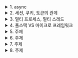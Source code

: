 <details>
<summary>1. async</summary>

개념 : 라우터(컨트롤러) 함수를 정의 할 때 앞에 쓰며 비동기 함수를 정의하는것.
   - 동기(synchronous) : 하나의 작업을 끝날 때까지 다음 작업은 기다림
   - 비동기(anynchronous) : 작업이 끝날 때까지 기다리지 않고, 다른 작업을 동시에 진행할 수 있음
 > 파이썬에서 async def로 정의된 합수는 일반 함수가 아니고
코루틴이라는 특별한 객체가 됨.
이 함수는 직접 실행하면 안되고 반드시 await로 불러야함
</details>

<details>
<summary>2. 세션, 쿠키, 토큰의 관계</summary>

개념 : 웹에서 나를 인증하고 유지하는 방법
   - 쿠키(Cookie) : 서버가 사용자의 로그인 상태를 쿠키에 담아 브라우저에 저장. 요청이 있을 때마다 쿠키를 자동으로 서버로 전송.  
   (단순 저장소, 자동전송)

   - 세션(Session) : 방문자 명단으로, 서버가 메모리에 사용자 데이터를 저장. 브라우저는 쿠키에 세션ID를 넣어 다니고, 실제 데이터는 서버에서 관리.  
   (보안 좋음, 서버 메모리 필요)

   - 토큰(Token or JWT) : 출입증. 서버가 암호화된 인증 정보를 주고 그걸로 사용자 정보를 확인함. 서버에서는 토큰의 진위 여부만 확인함. 서버가 따로 세션을 저장할 필요가 없음.  
   (서버가 별도 저장 안 함, 분산 서버에 유리)

 > 세션은 쉽게 말해 사용자 정보가 저장된 서버의 저장공간 이라고 보면 된다. 그리고 이 정보는 서버에 보내진 헤더에 저장된 쿠키의 세션ID를 확인하고 해당 사용자의 정보를 반환한다. 토큰도 헤더에 저장되거나 쿠키에 저장되는데, 세션에서의 사용자 정보를 사용하지 않고 웹상에서 자신을 식별 가능하도록 발급되는 임시 ID같은 것이다.
</details>

<details>
<summary>3. 멀티 프로세스, 멀티 스레드</summary>

개념 : 여러명의 요청을 동시에 처리하는 방식.
   - 프로세스 : 한 프로그램이 돌아가면 차지하는 메모리 단위
   - 스레드 : 한 프로세스에서의 작업 단위
 > 부가정보
</details>

<details>
<summary>4. 풀스택 VS 마이크로 프레임워크</summary>

주제 : 내용
   - 풀스택 프레임워크 : 백엔드(API, DB)뿐만 아니라 프론트엔드(템플릿 렌더링, UI) 기능도 제공하는 프레임워크.
   (Django, JavaSpring)
   - 마이크로 프레임워크 : 핵심 기능(라우팅, 요청 처리)만 제공하고, 나머지는 개발자가 필요한 라이브러리 직접 붙여서 확장하는 방식.  
   (Flask, FastAPI, Express)
 >풀스택 프레임워크는 ORM, 인증, 관리자 페이지, 템플릿 엔진 등 웹 개발에 필요한 대부분의 기능을 기본 제공한다.  
마이크로 프레임워크는 라우팅과 요청 처리 같은 최소한의 기능만 포함하고, 나머지는 개발자가 필요에 따라 직접 추가해야 한다.  
풀스택은 “건전지 포함(batteries included)”이라 빠르게 전체 서비스를 만들 수 있지만, 구조가 무겁고 자유도가 낮다.  
마이크로는 가볍고 유연해서 작은 프로젝트나 맞춤형 아키텍처에 적합하지만, 기능을 직접 조립해야 하는 부담이 있다.
</details>

<details>
<summary>5. 주제</summary>

주제 : 내용
   - 정보 1
   - 정보 2
 > 부가정보
</details>

<details>
<summary>6. 주제</summary>

주제 : 내용
   - 정보 1
   - 정보 2
 > 부가정보
</details>

<details>
<summary>7. 주제</summary>

주제 : 내용
   - 정보 1
   - 정보 2
 > 부가정보
</details>

<details>
<summary>8. 주제</summary>

주제 : 내용
   - 정보 1
   - 정보 2
 > 부가정보
</details>
